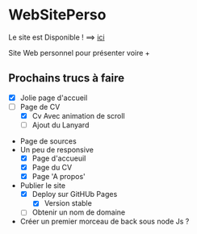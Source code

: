 # WebSitePerso

Le site est Disponible ! ==> [ici](https://r0bin-sys.github.io/WebSitePerso/)

Site Web personnel pour présenter voire +

## Prochains trucs à faire

-   [x] Jolie page d'accueil
-   [ ] Page de CV
    -   [x] Cv Avec animation de scroll
    -   [ ] Ajout du Lanyard
-   Page de sources
-   Un peu de responsive
    -   [x] Page d'accueuil
    -   [x] Page du CV
    -   [x] Page 'A propos'
-   Publier le site
    -   [x] Deploy sur GitHUb Pages
        -   [x] Version stable
    -   [ ] Obtenir un nom de domaine
-   Créer un premier morceau de back sous node Js ?
